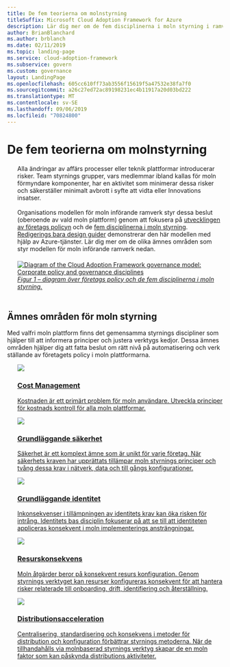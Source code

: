 ```yaml
---
title: De fem teorierna om molnstyrning
titleSuffix: Microsoft Cloud Adoption Framework for Azure
description: Lär dig mer om de fem disciplinerna i moln styrning i ramverket för moln införande.
author: BrianBlanchard
ms.author: brblanch
ms.date: 02/11/2019
ms.topic: landing-page
ms.service: cloud-adoption-framework
ms.subservice: govern
ms.custom: governance
layout: LandingPage
ms.openlocfilehash: 605cc610ff73ab3556f15619f5a47532e38fa7f0
ms.sourcegitcommit: a26c27ed72ac89198231ec4b11917a20d03bd222
ms.translationtype: MT
ms.contentlocale: sv-SE
ms.lasthandoff: 09/06/2019
ms.locfileid: "70824800"
---
```

# <a name="the-five-disciplines-of-cloud-governance"></a>De fem teorierna om molnstyrning

<!-- markdownlint-disable MD033 -->

<ul class="panelContent cardsI">
    <li style="display: flex; flex-direction: column;">
        <div class="cardSize">
            <div class="cardPadding" style="padding-bottom:10px;">
                <div class="card" style="padding-bottom:10px;">
                    <div class="cardText" style="padding-left:0px;">
Alla ändringar av affärs processer eller teknik plattformar introducerar risker. Team styrnings grupper, vars medlemmar ibland kallas för moln förmyndare komponenter, har en aktivitet som minimerar dessa risker och säkerställer minimalt avbrott i syfte att vidta eller Innovations insatser.<br/><br/>Organisations modellen för moln införande ramverk styr dessa beslut (oberoende av vald moln plattform) genom att fokusera på <a href="./corporate-policy.md">utvecklingen av företags policyn</a> och de <a href="#disciplines-of-cloud-governance">fem disciplinerna i moln styrning</a>. <a href="./journeys/index.md">Redigerings bara design guider</a> demonstrerar den här modellen med hjälp av Azure-tjänster. Lär dig mer om de olika ämnes områden som styr modellen för moln införande ramverk nedan.
                    </div>
                </div>
            </div>
        </div>
    </li>
    <li style="display: flex; flex-direction: column;">
        <a href="../_images/operational-transformation-govern-highres.png" style="display: flex; flex-direction: column; flex: 1 0 auto;">
            <div class="cardSize">
                <div class="cardPadding" style="padding-bottom:10px;">
                    <div class="card" style="padding-bottom:10px;">
                        <div class="cardText" style="padding-left:0px;">
    <img src="../_images/operational-transformation-govern-highres.png" alt="Diagram of the Cloud Adoption Framework governance model: Corporate policy and governance disciplines">
    <br>
    <i>Figur 1 – diagram över företags policy och de fem disciplinerna i moln styrning.</i>
                        </div>
                    </div>
                </div>
            </div>
        </a>
    </li>
</ul>

<!-- markdownlint-enable MD033 -->

## <a name="disciplines-of-cloud-governance"></a>Ämnes områden för moln styrning

Med valfri moln plattform finns det gemensamma styrnings discipliner som hjälper till att informera principer och justera verktygs kedjor. Dessa ämnes områden hjälper dig att fatta beslut om rätt nivå på automatisering och verk ställande av företagets policy i moln plattformarna.

<!-- markdownlint-disable MD033 -->

<ul class="panelContent cardsA">
<li style="display: flex; flex-direction: column;">
    <a href="./cost-management/index.md" style="display: flex; flex-direction: column; flex: 1 0 auto;">
        <div class="cardSize" style="flex: 1 0 auto; display: flex;">
            <div class="cardPadding" style="display: flex;">
                <div class="card">
                    <div class="cardImageOuter">
                        <div class="cardImage">
                            <img src="../_images/governance/cost-management.png" class="x-hidden-focus"/>
                        </div>
                    </div>
                    <div class="cardText">
                        <h3>Cost Management</h3>
                        <p>Kostnaden är ett primärt problem för moln användare. Utveckla principer för kostnads kontroll för alla moln plattformar.</p>
                    </div>
                </div>
            </div>
        </div>
    </a>
</li>
<li style="display: flex; flex-direction: column;">
    <a href="./security-baseline/index.md" style="display: flex; flex-direction: column; flex: 1 0 auto;">
        <div class="cardSize" style="flex: 1 0 auto; display: flex;">
            <div class="cardPadding" style="display: flex;">
                <div class="card">
                    <div class="cardImageOuter">
                        <div class="cardImage">
                            <img src="../_images/governance/security-baseline.png" class="x-hidden-focus"/>
                        </div>
                    </div>
                    <div class="cardText">
                        <h3>Grundläggande säkerhet</h3>
                        <p>Säkerhet är ett komplext ämne som är unikt för varje företag. När säkerhets kraven har upprättats tillämpar moln styrnings principer och tvång dessa krav i nätverk, data och till gångs konfigurationer.</p>
                    </div>
                </div>
            </div>
        </div>
    </a>
</li>
<li style="display: flex; flex-direction: column;">
    <a href="./identity-baseline/index.md" style="display: flex; flex-direction: column; flex: 1 0 auto;">
        <div class="cardSize" style="flex: 1 0 auto; display: flex;">
            <div class="cardPadding" style="display: flex;">
                <div class="card">
                    <div class="cardImageOuter">
                        <div class="cardImage">
                            <img src="../_images/governance/identity-baseline.png" class="x-hidden-focus"/>
                        </div>
                    </div>
                    <div class="cardText">
                        <h3>Grundläggande identitet</h3>
                        <p>Inkonsekvenser i tillämpningen av identitets krav kan öka risken för intrång. Identitets bas disciplin fokuserar på att se till att identiteten appliceras konsekvent i moln implementerings ansträngningar.</p>
                    </div>
                </div>
            </div>
        </div>
    </a>
</li>
<li style="display: flex; flex-direction: column;">
    <a href="./resource-consistency/index.md" style="display: flex; flex-direction: column; flex: 1 0 auto;">
        <div class="cardSize" style="flex: 1 0 auto; display: flex;">
            <div class="cardPadding" style="display: flex;">
                <div class="card">
                    <div class="cardImageOuter">
                        <div class="cardImage">
                            <img src="../_images/governance/resource-consistency.png" class="x-hidden-focus"/>
                        </div>
                    </div>
                    <div class="cardText">
                        <h3>Resurskonsekvens</h3>
                        <p>Moln åtgärder beror på konsekvent resurs konfiguration. Genom styrnings verktyget kan resurser konfigureras konsekvent för att hantera risker relaterade till onboarding, drift, identifiering och återställning.</p>
                    </div>
                </div>
            </div>
        </div>
    </a>
</li>
<li style="display: flex; flex-direction: column;">
    <a href="./deployment-acceleration/index.md" style="display: flex; flex-direction: column; flex: 1 0 auto;">
        <div class="cardSize" style="flex: 1 0 auto; display: flex;">
            <div class="cardPadding" style="display: flex;">
                <div class="card">
                    <div class="cardImageOuter">
                        <div class="cardImage">
                            <img src="../_images/governance/deployment-acceleration.png" class="x-hidden-focus"/>
                        </div>
                    </div>
                    <div class="cardText">
                        <h3>Distributionsacceleration</h3>
                        <p>Centralisering, standardisering och konsekvens i metoder för distribution och konfiguration förbättrar styrnings metoderna. När de tillhandahålls via molnbaserad styrnings verktyg skapar de en moln faktor som kan påskynda distributions aktiviteter.</p>
                    </div>
                </div>
            </div>
        </div>
    </a>
</li>
</ul>

<!-- markdownlint-enable MD033 -->
